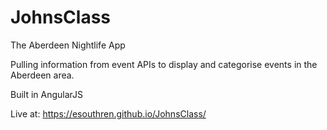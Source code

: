 # JohnsClass
The Aberdeen Nightlife App

Pulling information from event APIs to display and categorise events in the Aberdeen area. 

Built in AngularJS 


Live at: https://esouthren.github.io/JohnsClass/
